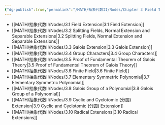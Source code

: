 ```yaml
---
{"dg-publish":true,"permalink":"/MATH/抽象代数II/Nodes/Chapter 3 Field Theory/","dgPassFrontmatter":true}
---
```



- [[MATH/抽象代数II/Nodes/3.1 Field Extension\|3.1 Field Extension]]
- [[MATH/抽象代数II/Nodes/3.2 Splitting Fields, Normal Extension and Separable Extensions\|3.2 Splitting Fields, Normal Extension and Separable Extensions]]
- [[MATH/抽象代数II/Nodes/3.3 Galois Extension\|3.3 Galois Extension]]
- [[MATH/抽象代数II/Nodes/3.4 Group Characters\|3.4 Group Characters]]
- [[MATH/抽象代数II/Nodes/3.5 Proof of Fundamental Theorem of Galois Theory\|3.5 Proof of Fundamental Theorem of Galois Theory]]
- [[MATH/抽象代数II/Nodes/3.6 Finite Field\|3.6 Finite Field]]
- [[MATH/抽象代数II/Nodes/3.7 Elementary Symmetric Polynomial\|3.7 Elementary Symmetric Polynomial]]
- [[MATH/抽象代数II/Nodes/3.8 Galois Group of a Polynomial\|3.8 Galois Group of a Polynomial]]
- [[MATH/抽象代数II/Nodes/3.9 Cyclic and Cyclotomic (分圆) Extension\|3.9 Cyclic and Cyclotomic (分圆) Extension]]
- [[MATH/抽象代数II/Nodes/3.10 Radical Extensions\|3.10 Radical Extensions]]

